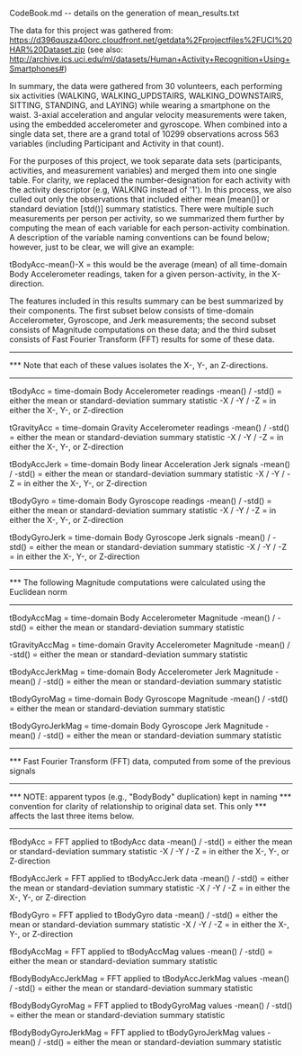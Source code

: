 CodeBook.md -- details on the generation of mean_results.txt

The data for this project was gathered from: https://d396qusza40orc.cloudfront.net/getdata%2Fprojectfiles%2FUCI%20HAR%20Dataset.zip
(see also: http://archive.ics.uci.edu/ml/datasets/Human+Activity+Recognition+Using+Smartphones#)

In summary, the data were gathered from 30 volunteers, each performing six activities (WALKING, WALKING_UPDSTAIRS, WALKING_DOWNSTAIRS, SITTING, STANDING, and LAYING) while wearing a smartphone on the waist.  3-axial acceleration and angular velocity measurements were taken, using the embedded accelerometer and gyroscope.  When combined into a single data set, there are a grand total of 10299 observations across 563 variables (including Participant and Activity in that count).

For the purposes of this project, we took separate data sets (participants, activities, and measurement variables) and merged them into one single table.  For clarity, we replaced the number-designation for each activity with the activity descriptor (e.g, WALKING instead of '1').  In this process, we also culled out only the observations that included either mean [mean()] or standard deviation [std()] summary statistics.  There were multiple such measurements per person per activity, so we summarized them further by computing the mean of each variable for each person-activity combination.  A description of the variable naming conventions can be found below; however, just to be clear, we will give an example:

tBodyAcc-mean()-X = this would be the average (mean) of all time-domain Body Accelerometer readings, taken for a given person-activity, in the X-direction.


The features included in this results summary can be best summarized by their components.  The first subset below consists of time-domain Accelerometer, Gyroscope, and Jerk measurements; the second subset consists of Magnitude computations on these data; and the third subset consists of Fast Fourier Transform (FFT) results for some of these data.

********************************************************************************
*** Note that each of these values isolates the X-, Y-, an Z-directions.
********************************************************************************

tBodyAcc = time-domain Body Accelerometer readings
    -mean() / -std() = either the mean or standard-deviation summary statistic
        -X / -Y / -Z = in either the X-, Y-, or Z-direction

tGravityAcc = time-domain Gravity Accelerometer readings
    -mean() / -std() = either the mean or standard-deviation summary statistic
        -X / -Y / -Z = in either the X-, Y-, or Z-direction

tBodyAccJerk = time-domain Body linear Acceleration Jerk signals
    -mean() / -std() = either the mean or standard-deviation summary statistic
        -X / -Y / -Z = in either the X-, Y-, or Z-direction

tBodyGyro = time-domain Body Gyroscope readings
    -mean() / -std() = either the mean or standard-deviation summary statistic
        -X / -Y / -Z = in either the X-, Y-, or Z-direction

tBodyGyroJerk = time-domain Body Gyroscope Jerk signals
    -mean() / -std() = either the mean or standard-deviation summary statistic
        -X / -Y / -Z = in either the X-, Y-, or Z-direction

********************************************************************************
*** The following Magnitude computations were calculated using the Euclidean norm
********************************************************************************

tBodyAccMag = time-domain Body Accelerometer Magnitude
    -mean() / -std() = either the mean or standard-deviation summary statistic

tGravityAccMag = time-domain Gravity Accelerometer Magnitude
    -mean() / -std() = either the mean or standard-deviation summary statistic

tBodyAccJerkMag = time-domain Body Accelerometer Jerk Magnitude
    -mean() / -std() = either the mean or standard-deviation summary statistic
    
tBodyGyroMag = time-domain Body Gyroscope Magnitude
    -mean() / -std() = either the mean or standard-deviation summary statistic

tBodyGyroJerkMag = time-domain Body Gyroscope Jerk Magnitude
    -mean() / -std() = either the mean or standard-deviation summary statistic

********************************************************************************
*** Fast Fourier Transform (FFT) data, computed from some of the previous signals
***
*** NOTE: apparent typos (e.g., "BodyBody" duplication) kept in naming
*** convention for clarity of relationship to original data set.  This only
*** affects the last three items below.
********************************************************************************

fBodyAcc = FFT applied to tBodyAcc data
    -mean() / -std() = either the mean or standard-deviation summary statistic
        -X / -Y / -Z = in either the X-, Y-, or Z-direction

fBodyAccJerk = FFT applied to tBodyAccJerk data
    -mean() / -std() = either the mean or standard-deviation summary statistic
        -X / -Y / -Z = in either the X-, Y-, or Z-direction

fBodyGyro = FFT applied to tBodyGyro data
    -mean() / -std() = either the mean or standard-deviation summary statistic
        -X / -Y / -Z = in either the X-, Y-, or Z-direction

fBodyAccMag = FFT applied to tBodyAccMag values
    -mean() / -std() = either the mean or standard-deviation summary statistic

fBodyBodyAccJerkMag = FFT applied to tBodyAccJerkMag values
    -mean() / -std() = either the mean or standard-deviation summary statistic

fBodyBodyGyroMag = FFT applied to tBodyGyroMag values
    -mean() / -std() = either the mean or standard-deviation summary statistic

fBodyBodyGyroJerkMag = FFT applied to tBodyGyroJerkMag values
    -mean() / -std() = either the mean or standard-deviation summary statistic
